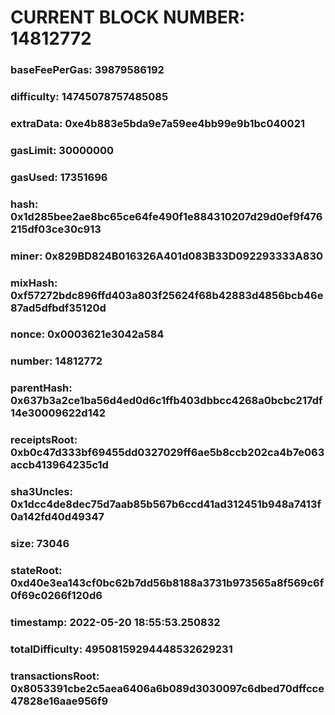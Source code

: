 # CURRENT BLOCK NUMBER: 14812772

### baseFeePerGas: 39879586192
### difficulty: 14745078757485085
### extraData: 0xe4b883e5bda9e7a59ee4bb99e9b1bc040021
### gasLimit: 30000000
### gasUsed: 17351696
### hash: 0x1d285bee2ae8bc65ce64fe490f1e884310207d29d0ef9f476215df03ce30c913
### miner: 0x829BD824B016326A401d083B33D092293333A830
### mixHash: 0xf57272bdc896ffd403a803f25624f68b42883d4856bcb46e87ad5dfbdf35120d
### nonce: 0x0003621e3042a584
### number: 14812772
### parentHash: 0x637b3a2ce1ba56d4ed0d6c1ffb403dbbcc4268a0bcbc217df14e30009622d142
### receiptsRoot: 0xb0c47d333bf69455dd0327029ff6ae5b8ccb202ca4b7e063accb413964235c1d
### sha3Uncles: 0x1dcc4de8dec75d7aab85b567b6ccd41ad312451b948a7413f0a142fd40d49347
### size: 73046
### stateRoot: 0xd40e3ea143cf0bc62b7dd56b8188a3731b973565a8f569c6f0f69c0266f120d6
### timestamp: 2022-05-20 18:55:53.250832
### totalDifficulty: 49508159294448532629231
### transactionsRoot: 0x8053391cbe2c5aea6406a6b089d3030097c6dbed70dffcce47828e16aae956f9
